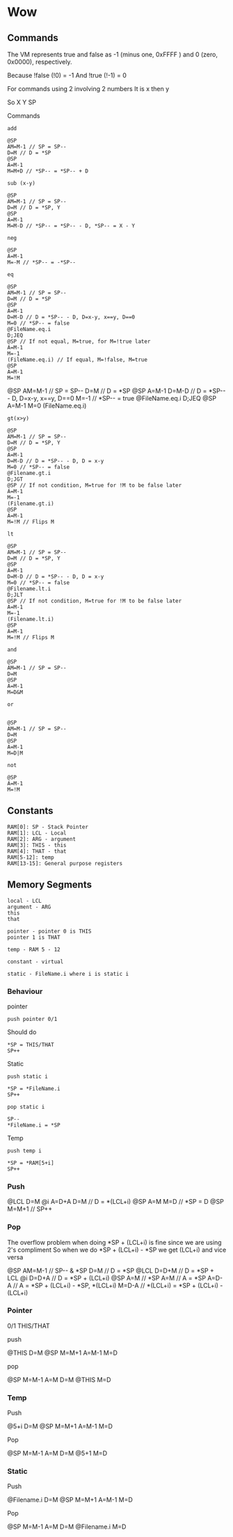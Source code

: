 # Wow

## Commands

The VM represents true and false as -1 (minus one, 0xFFFF ) and 0 (zero, 0x0000),
respectively.

Because !false (!0) = -1
And !true (!-1) = 0

For commands using 2 involving 2 numbers
It is x then y

So
X
Y
SP

Commands

```
add

@SP 
AM=M-1 // SP = SP--
D=M // D = *SP
@SP
A=M-1 
M=M+D // *SP-- = *SP-- + D
```

```
sub (x-y)

@SP 
AM=M-1 // SP = SP--
D=M // D = *SP, Y
@SP
A=M-1 
M=M-D // *SP-- = *SP-- - D, *SP-- = X - Y
```

```
neg

@SP
A=M-1 
M=-M // *SP-- = -*SP--
```

```
eq

@SP
AM=M-1 // SP = SP--
D=M // D = *SP
@SP
A=M-1
D=M-D // D = *SP-- - D, D=x-y, x==y, D==0
M=0 // *SP-- = false
@FileName.eq.i
D;JEQ
@SP // If not equal, M=true, for M=!true later
A=M-1
M=-1
(FileName.eq.i) // If equal, M=!false, M=true
@SP 
A=M-1
M=!M 
```

@SP
AM=M-1 // SP = SP--
D=M // D = *SP
@SP
A=M-1
D=M-D // D = *SP-- - D, D=x-y, x==y, D==0
M=-1 // *SP-- = true
@FileName.eq.i
D;JEQ
@SP
A=M-1
M=0
(FileName.eq.i)


```
gt(x>y)

@SP
AM=M-1 // SP = SP--
D=M // D = *SP, Y
@SP
A=M-1
D=M-D // D = *SP-- - D, D = x-y
M=0 // *SP-- = false
@Filename.gt.i
D;JGT
@SP // If not condition, M=true for !M to be false later
A=M-1
M=-1
(Filename.gt.i)
@SP
A=M-1
M=!M // Flips M
```

```
lt

@SP
AM=M-1 // SP = SP--
D=M // D = *SP, Y
@SP
A=M-1
D=M-D // D = *SP-- - D, D = x-y
M=0 // *SP-- = false
@Filename.lt.i
D;JLT
@SP // If not condition, M=true for !M to be false later
A=M-1
M=-1
(Filename.lt.i)
@SP
A=M-1
M=!M // Flips M
```

```
and

@SP
AM=M-1 // SP = SP--
D=M
@SP
A=M-1
M=D&M
```

```
or


@SP
AM=M-1 // SP = SP--
D=M
@SP
A=M-1
M=D|M
```

```
not

@SP
A=M-1
M=!M
```

## Constants

```
RAM[0]: SP - Stack Pointer
RAM[1]: LCL - Local
RAM[2]: ARG - argument
RAM[3]: THIS - this
RAM[4]: THAT - that
RAM[5-12]: temp
RAM[13-15]: General purpose registers
```

## Memory Segments

```
local - LCL
argument - ARG
this
that

pointer - pointer 0 is THIS
pointer 1 is THAT

temp - RAM 5 - 12

constant - virtual

static - FileName.i where i is static i
```

### Behaviour

pointer
```
push pointer 0/1
```

Should do
```
*SP = THIS/THAT
SP++
```

Static
```
push static i

*SP = *FileName.i
SP++
```

```
pop static i

SP--
*FileName.i = *SP
```

Temp
```
push temp i

*SP = *RAM[5+i]
SP++
```

### Push

@LCL
D=M
@i
A=D+A
D=M // D = *(LCL+i)
@SP
A=M
M=D // *SP = D
@SP
M=M+1 // SP++

### Pop

The overflow problem when doing *SP + (LCL+i) is fine since we are using 2's compliment
So when we do *SP + (LCL+i) - *SP we get (LCL+i) and vice versa

@SP
AM=M-1 // SP-- & *SP
D=M // D = *SP
@LCL
D=D+M // D = *SP + LCL
@i
D=D+A // D = *SP + (LCL+i)
@SP
A=M // *SP
A=M // A = *SP
A=D-A // A = *SP + (LCL+i) - *SP, *(LCL+i)
M=D-A // *(LCL+i) = *SP + (LCL+i) - (LCL+i)

### Pointer

0/1
THIS/THAT

push

@THIS
D=M
@SP
M=M+1
A=M-1
M=D

pop

@SP
M=M-1
A=M
D=M
@THIS
M=D

### Temp

Push

@5+i
D=M
@SP
M=M+1
A=M-1
M=D

Pop

@SP
M=M-1
A=M
D=M
@5+1
M=D

### Static

Push

@Filename.i
D=M
@SP
M=M+1
A=M-1
M=D

Pop

@SP
M=M-1
A=M
D=M
@Filename.i
M=D
